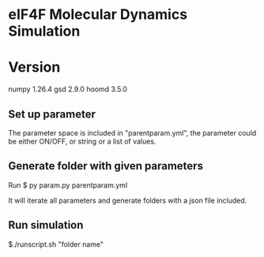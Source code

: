 # eIF4F Molecular Dynamics Simulation

# Version
numpy 1.26.4
gsd 2.9.0
hoomd 3.5.0

## Set up parameter
The parameter space is included in "parentparam.yml", the parameter could be either ON/OFF, or string or a list of values.

## Generate folder with given parameters
Run
$ py param.py parentparam.yml

It will iterate all parameters and generate folders with a json file included.

## Run simulation
$./runscript.sh "folder name"
